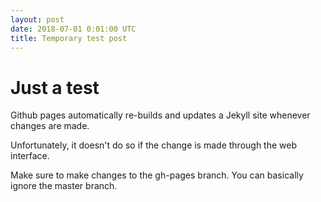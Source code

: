 ```yaml
---
layout: post
date: 2018-07-01 0:01:00 UTC
title: Temporary test post
---
```


# Just a test

Github pages automatically re-builds and updates a Jekyll site whenever changes are made.

Unfortunately, it doesn't do so if the change is made through the web interface.

Make sure to make changes to the gh-pages branch. You can basically ignore the master branch.